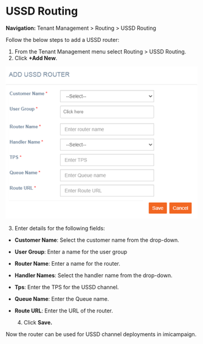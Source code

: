 # USSD Routing

**Navigation:** Tenant Management &gt; Routing &gt; USSD Routing

Follow the below steps to add a USSD router:

1. From the Tenant Management menu select Routing &gt; USSD Routing.
2. Click **+Add New**.

![](../../.gitbook/assets/23.png)

  3. Enter details for the following fields:

* **Customer Name**: Select the customer name from the drop-down.
* **User Group**: Enter a name for the user group
* **Router Name**: Enter a name for the router.
* **Handler Names**: Select the handler name from the drop-down.
* **Tps**: Enter the TPS for the USSD channel.
* **Queue Name**: Enter the Queue name.
* **Route URL**: Enter the URL of the router.

  4. Click **Save.**

Now the router can be used for USSD channel deployments in imicampaign.

